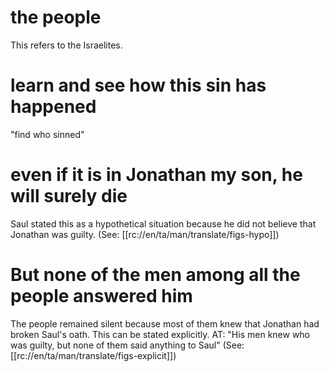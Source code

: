 # the people

This refers to the Israelites.

# learn and see how this sin has happened

"find who sinned"

# even if it is in Jonathan my son, he will surely die

Saul stated this as a hypothetical situation because he did not believe that Jonathan was guilty. (See: [[rc://en/ta/man/translate/figs-hypo]])

# But none of the men among all the people answered him

The people remained silent because most of them knew that Jonathan had broken Saul's oath. This can be stated explicitly. AT: "His men knew who was guilty, but none of them said anything to Saul" (See: [[rc://en/ta/man/translate/figs-explicit]])